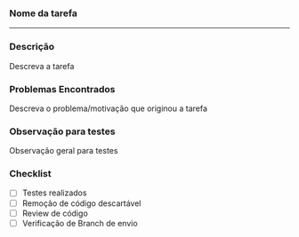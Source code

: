### Nome da tarefa
<hr>

### Descrição
Descreva a tarefa

### Problemas Encontrados
Descreva o problema/motivação que originou a tarefa

### Observação para testes
Observação geral para testes

### Checklist

- [ ] Testes realizados
- [ ] Remoção de código descartável
- [ ] Review de código
- [ ] Verificação de Branch de envio
